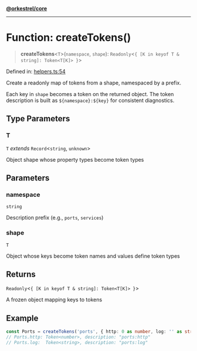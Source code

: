 [**@orkestrel/core**](../index.md)

***

# Function: createTokens()

> **createTokens**\<`T`\>(`namespace`, `shape`): `Readonly`\<`{ [K in keyof T & string]: Token<T[K]> }`\>

Defined in: [helpers.ts:54](https://github.com/orkestrel/core/blob/cbe5b2d7b027ca6f0f1301ef32750afb69b4764b/src/helpers.ts#L54)

Create a readonly map of tokens from a shape, namespaced by a prefix.

Each key in `shape` becomes a token on the returned object. The token description
is built as `${namespace}:${key}` for consistent diagnostics.

## Type Parameters

### T

`T` *extends* `Record`\<`string`, `unknown`\>

Object shape whose property types become token types

## Parameters

### namespace

`string`

Description prefix (e.g., `ports`, `services`)

### shape

`T`

Object whose keys become token names and values define token types

## Returns

`Readonly`\<`{ [K in keyof T & string]: Token<T[K]> }`\>

A frozen object mapping keys to tokens

## Example

```ts
const Ports = createTokens('ports', { http: 0 as number, log: '' as string })
// Ports.http: Token<number>, description: "ports:http"
// Ports.log:  Token<string>, description: "ports:log"
```
